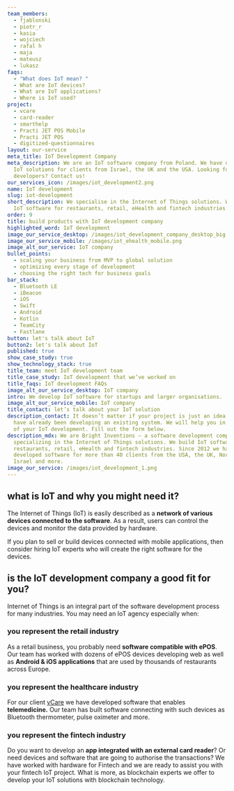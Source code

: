 ```yaml
---
team_members:
  - fjablonski
  - piotr_r
  - kasia
  - wojciech
  - rafal h
  - maja
  - mateusz
  - lukasz
faqs:
  - "What does IoT mean? "
  - What are IoT devices?
  - What are IoT applications?
  - Where is IoT used?
project:
  - vcare
  - card-reader
  - smarthelp
  - Practi JET POS Mobile
  - Practi JET POS
  - digitized-questionnaires
layout: our-service
meta_title: IoT Development Company
meta_description: We are an IoT software company from Poland. We have developed
  IoT solutions for clients from Israel, the UK and the USA. Looking for IoT
  developers? Contact us!
our_services_icon: /images/iot_development2.png
name: IoT development
slug: iot-development
short_description: We specialise in the Internet of Things solutions. We build
  IoT software for restaurants, retail, eHealth and fintech industries.
order: 9
title: build products with IoT development company
highlighted_word: IoT development
image_our_service_desktop: /images/iot_development_company_desktop_big.png
image_our_service_mobile: /images/iot_ehealth_mobile.png
image_alt_our_service: IoT company
bullet_points:
  - scaling your business from MVP to global solution
  - optimizing every stage of development
  - choosing the right tech for business goals
bar_stack:
  - Bluetooth LE
  - iBeacon
  - iOS
  - Swift
  - Android
  - Kotlin
  - TeamCity
  - Fastlane
button: let's talk about IoT
button2: let's talk about IoT
published: true
show_case_study: true
show_technology_stack: true
title_team: meet IoT development team
title_case_study: IoT development that we’ve worked on
title_faqs: IoT development FAQs
image_alt_our_service_desktop: IoT company
intro: We develop IoT software for startups and larger organisations.
image_alt_our_service_mobile: IoT company
title_contact: let’s talk about your IoT solution
description_contact: It doesn’t matter if your project is just an idea or you
  have already been developing an existing system. We will help you in any phase
  of your IoT development. Fill out the form below.
description_mdx: We are Bright Inventions – a software development company
  specializing in the Internet of Things solutions. We build IoT software for
  restaurants, retail, eHealth and fintech industries. Since 2012 we have
  developed software for more than 40 clients from the USA, the UK, Norway,
  Israel and more.
image_our_service: /images/iot_development_1.png
---
```

## what is IoT and why you might need it?

The Internet of Things (IoT) is easily described as a **network of various devices connected to the software**. As a result, users can control the devices and monitor the data provided by hardware.

If you plan to sell or build devices connected with mobile applications, then consider hiring IoT experts who will create the right software for the devices.

## is the IoT development company a good fit for you?

Internet of Things is an integral part of the software development process for many industries. You may need an IoT agency especially when:

### you represent the retail industry

As a retail business, you probably need **software compatible with ePOS**. Our team has worked with dozens of ePOS devices developing web as well as **Android & iOS applications** that are used by thousands of restaurants across Europe.

### you represent the healthcare industry

For our client [vCare](/projects/vCare/) we have developed software that enables **telemedicine.** Our team has built software connecting with such devices as Bluetooth thermometer, pulse oximeter and more.

### you represent the fintech industry

Do you want to develop an **app integrated with an external card reader**? Or need devices and software that are going to authorise the transactions? We have worked with hardware for Fintech and we are ready to assist you with your fintech IoT project. What is more, as blockchain experts we offer to develop your IoT solutions with blockchain technology.